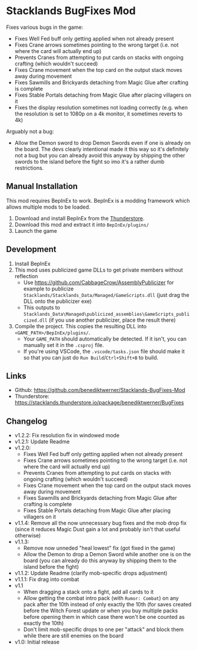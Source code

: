# Stacklands BugFixes Mod

Fixes various bugs in the game:

- Fixes Well Fed buff only getting applied when not already present
- Fixes Crane arrows sometimes pointing to the wrong target (i.e. not where the card will actually end up)
- Prevents Cranes from attempting to put cards on stacks with ongoing crafting (which wouldn't succeed)
- Fixes Crane movement when the top card on the output stack moves away during movement
- Fixes Sawmills and Brickyards detaching from Magic Glue after crafting is complete
- Fixes Stable Portals detaching from Magic Glue after placing villagers on it
- Fixes the display resolution sometimes not loading correctly (e.g. when the resolution is set to 1080p on a 4k monitor, it sometimes reverts to 4k)

Arguably not a bug:

- Allow the Demon sword to drop Demon Swords even if one is already on the board. The devs clearly intentional made it this way so it's definitely not a bug but you can already avoid this anyway by shipping the other swords
  to the island before the fight so imo it's a rather dumb restrictions.

## Manual Installation

This mod requires BepInEx to work. BepInEx is a modding framework which allows multiple mods to be loaded.

1. Download and install BepInEx from the [Thunderstore](https://stacklands.thunderstore.io/package/BepInEx/BepInExPack_Stacklands/).
2. Download this mod and extract it into `BepInEx/plugins/`
3. Launch the game

## Development

1. Install BepInEx
2. This mod uses publicized game DLLs to get private members without reflection
   - Use https://github.com/CabbageCrow/AssemblyPublicizer for example to publicize `Stacklands/Stacklands_Data/Managed/GameScripts.dll` (just drag the DLL onto the publicizer exe)
   - This outputs to `Stacklands_Data\Managed\publicized_assemblies\GameScripts_publicized.dll` (if you use another publicizer, place the result there)
3. Compile the project. This copies the resulting DLL into `<GAME_PATH>/BepInEx/plugins/`.
   - Your `GAME_PATH` should automatically be detected. If it isn't, you can manually set it in the `.csproj` file.
   - If you're using VSCode, the `.vscode/tasks.json` file should make it so that you can just do `Run Build`/`Ctrl+Shift+B` to build.

## Links

- Github: https://github.com/benediktwerner/Stacklands-BugFixes-Mod
- Thunderstore: https://stacklands.thunderstore.io/package/benediktwerner/BugFixes

## Changelog

- v1.2.2: Fix resolution fix in windowed mode
- v1.2.1: Update Readme
- v1.2.0:
  - Fixes Well Fed buff only getting applied when not already present
  - Fixes Crane arrows sometimes pointing to the wrong target (i.e. not where the card will actually end up)
  - Prevents Cranes from attempting to put cards on stacks with ongoing crafting (which wouldn't succeed)
  - Fixes Crane movement when the top card on the output stack moves away during movement
  - Fixes Sawmills and Brickyards detaching from Magic Glue after crafting is complete
  - Fixes Stable Portals detaching from Magic Glue after placing villagers on it
- v1.1.4: Remove all the now unnecessary bug fixes and the mob drop fix (since it reduces Magic Dust gain a lot and probably isn't that useful otherwise)
- v1.1.3:
  - Remove now unneded "heal lowest" fix (got fixed in the game)
  - Allow the Demon to drop a Demon Sword while another one is on the board (you can already do this anyway by shipping them to the island before the fight)
- v1.1.2: Update Readme (clarify mob-specific drops adjustment)
- v1.1.1: Fix drag into combat
- v1.1
  - When dragging a stack onto a fight, add all cards to it
  - Allow getting the combat intro pack (with `Rumor: Combat`) on any pack after the 10th instead of only exactly the 10th (for saves created before the Witch Forest update or when you buy multiple packs before opening them in which case there won't be one counted as exactly the 10th)
  - Don't limit mob-specific drops to one per "attack" and block them while there are still enemies on the board
- v1.0: Initial release
